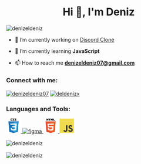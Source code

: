 <h1 align="center">Hi 👋, I'm Deniz</h1>
<p align="left"> <img src="https://komarev.com/ghpvc/?username=denizeldeniz&label=Profile%20views&color=0e75b6&style=flat" alt="denizeldeniz" /> </p>

- 🔭 I’m currently working on [Discord Clone](https://github.com/DenizEldeniz/discord-clone)

- 🌱 I’m currently learning **JavaScript** 

- 📫 How to reach me **denizeldeniz07@gmail.com**

<h3 align="left">Connect with me:</h3>
<p align="left">
<a href="https://www.facebook.com/DenizEldeniz07/" target="blank"><img align="center" src="https://raw.githubusercontent.com/rahuldkjain/github-profile-readme-generator/master/src/images/icons/Social/facebook.svg" alt="deni̇zeldeni̇z07" height="30" width="40" /></a>
<a href="https://instagram.com/deldenizx" target="blank"><img align="center" src="https://raw.githubusercontent.com/rahuldkjain/github-profile-readme-generator/master/src/images/icons/Social/instagram.svg" alt="deldenizx" height="30" width="40" /></a>
</p>

<h3 align="left">Languages and Tools:</h3>
<p align="left"> <a href="https://www.w3schools.com/css/" target="_blank" rel="noreferrer"> <img src="https://raw.githubusercontent.com/devicons/devicon/master/icons/css3/css3-original-wordmark.svg" alt="css3" width="40" height="40"/> </a> <a href="https://www.figma.com/" target="_blank" rel="noreferrer"> <img src="https://www.vectorlogo.zone/logos/figma/figma-icon.svg" alt="figma" width="40" height="40"/> </a> <a href="https://www.w3.org/html/" target="_blank" rel="noreferrer"> <img src="https://raw.githubusercontent.com/devicons/devicon/master/icons/html5/html5-original-wordmark.svg" alt="html5" width="40" height="40"/> </a> <a href="https://developer.mozilla.org/en-US/docs/Web/JavaScript" target="_blank" rel="noreferrer"> <img src="https://raw.githubusercontent.com/devicons/devicon/master/icons/javascript/javascript-original.svg" alt="javascript" width="40" height="40"/> </a> </p>

<p><img align="center" src="https://github-readme-stats.vercel.app/api/top-langs?username=denizeldeniz&show_icons=true&locale=en&layout=compact" alt="denizeldeniz" /></p>

<p><img align="center" src="https://github-readme-streak-stats.herokuapp.com/?user=denizeldeniz&" alt="denizeldeniz" /></p>
